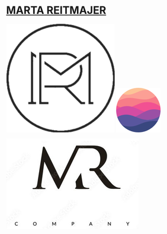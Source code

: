 # [**MARTA REITMAJER**](http://martareitmajer.com/)

![Logo-MR-overlap-circle-white](/img/Logo-MR-overlap-circle-white.png)
![Logo](/img/logo.png)


[![Banner](/img/Banner_MR.png)](https://martareitmajer.com/index.html)



